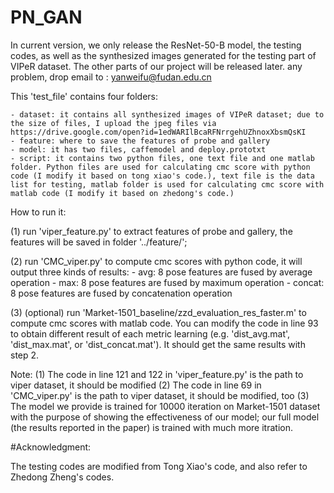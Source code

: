 # PN_GAN
In current version, we only release the ResNet-50-B model, the testing codes, as well as the synthesized images generated for the testing part of VIPeR dataset. The other parts of our project will be released later.  any problem, drop email to : yanweifu@fudan.edu.cn


This 'test_file' contains four folders:
    
	- dataset: it contains all synthesized images of VIPeR dataset; due to the size of files, I upload the jpeg files via  
	https://drive.google.com/open?id=1edWARIlBcaRFNrrgehUZhnoxXbsmQsKI
    - feature: where to save the features of probe and gallery
    - model: it has two files, caffemodel and deploy.prototxt
    - script: it contains two python files, one text file and one matlab folder. Python files are used for calculating cmc score with python code (I modify it based on tong xiao's code.), text file is the data list for testing, matlab folder is used for calculating cmc score with matlab code (I modify it based on zhedong's code.)

How to run it:

(1) run 'viper_feature.py' to extract features of probe and gallery, the features will be saved in folder '../feature/';

(2) run 'CMC_viper.py' to compute cmc scores with python code, it will output three kinds of results: 
    - avg: 8 pose features are fused by average operation
    - max: 8 pose features are fused by maximum operation
    - concat: 8 pose features are fused by concatenation operation

(3) (optional) run 'Market-1501_baseline/zzd_evaluation_res_faster.m' to compute cmc scores with matlab code. You can modify the code in line 93 to obtain different result of each metric learning (e.g. 'dist_avg.mat', 'dist_max.mat', or 'dist_concat.mat'). It should get the same results with step 2.

Note: (1) The code in line 121 and 122 in 'viper_feature.py' is the path to viper dataset, it should be modified
      (2) The code in line 69 in 'CMC_viper.py' is the path to viper dataset, it should be modified, too
	  (3) The model we provide is trained for 10000 iteration on Market-1501 dataset with the purpose of showing the effectiveness of our model; our full model (the results reported in the paper) is trained with much more itration.
	  
	 	 
#Acknowledgment:

The testing codes are modified from Tong Xiao's code, and also refer to Zhedong Zheng's codes.

 

